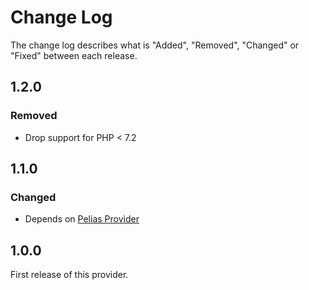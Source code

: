 # Change Log

The change log describes what is "Added", "Removed", "Changed" or "Fixed" between each release.

## 1.2.0

### Removed

- Drop support for PHP < 7.2

## 1.1.0

### Changed

- Depends on [Pelias Provider](https://github.com/geocoder-php/pelias-provider)

## 1.0.0

First release of this provider. 
